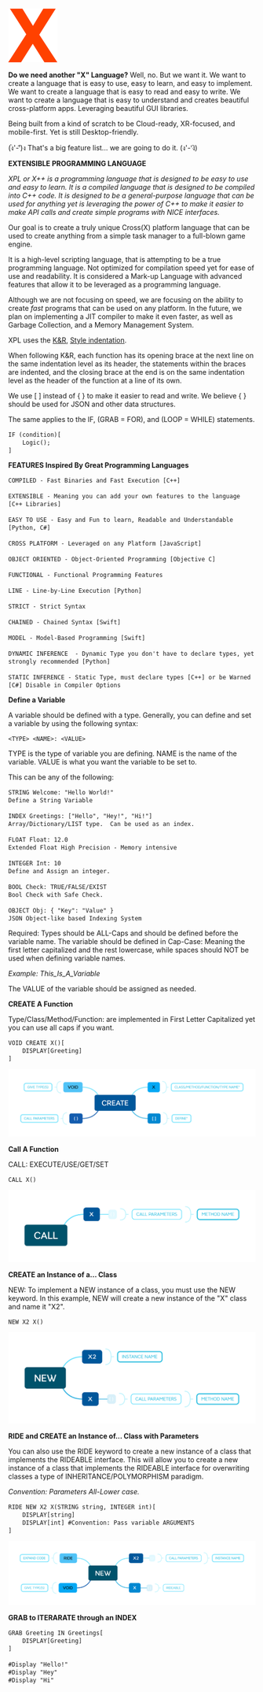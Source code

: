
![Mini X Logo](FEATURES/DIAGRAMS/LOGO/x_mini.png "LOGO")

**Do we need another "X" Language?**
Well, no. But we want it.  We want to create a language that is easy to use, easy to learn, and easy to implement.  We want to create a language that is easy to read and easy to write.  We want to create a language that is easy to understand and creates beautiful cross-platform apps.  Leveraging beautiful GUI libraries.

Being built from a kind of scratch to be Cloud-ready, XR-focused, and mobile-first. Yet is still Desktop-friendly.

 (ง︡'-'︠)ง That's a big feature list... we are going to do it. (ง'-'︡ง)


**EXTENSIBLE PROGRAMMING LANGUAGE**

*XPL or X++ is a programming language that is designed to be easy to use and easy to learn. It is a compiled language that is designed to be compiled into C++ code. It is designed to be a general-purpose language that can be used for anything yet is leveraging the power of C++ to make it easier to make API calls and create simple programs with NICE interfaces.*

Our goal is to create a truly unique Cross(X) platform language that can be used to create anything from a simple task manager to a full-blown game engine.

It is a high-level scripting language, that is attempting to be a true programming language.
Not optimized for compilation speed yet for ease of use and readability.  It is considered a Mark-up Language with advanced features that allow it to be leveraged as a programming language.

Although we are not focusing on speed, we are focusing on the ability to create *fast* programs that can be used on any platform.  In the future, we plan on implementing a JIT compiler to make it even faster, as well as Garbage Collection, and a Memory Management System.

XPL uses the [K&R](https://en.wikipedia.org/wiki/Indentation_style#K&R_style), [Style indentation](https://en.wikipedia.org/wiki/Indentation_style).

When following K&R, each function has its opening brace at the next line on the same indentation level as its header, the statements within the braces are indented, and the closing brace at the end is on the same indentation level as the header of the function at a line of its own. 


We use [ ] instead of { } to make it easier to read and write. We believe { } should be used for JSON and other data structures.

The same applies to the IF, (GRAB = FOR), and (LOOP = WHILE) statements.

    IF (condition)[
        Logic();
    ]

**FEATURES Inspired By Great Programming Languages**

    COMPILED - Fast Binaries and Fast Execution [C++]

    EXTENSIBLE - Meaning you can add your own features to the language [C++ Libraries]

    EASY TO USE - Easy and Fun to learn, Readable and Understandable [Python, C#]

    CROSS PLATFORM - Leveraged on any Platform [JavaScript]

    OBJECT ORIENTED - Object-Oriented Programming [Objective C]

    FUNCTIONAL - Functional Programming Features 

    LINE - Line-by-Line Execution [Python]

    STRICT - Strict Syntax

    CHAINED - Chained Syntax [Swift]

    MODEL - Model-Based Programming [Swift]

    DYNAMIC INFERENCE  - Dynamic Type you don't have to declare types, yet strongly recommended [Python]

    STATIC INFERENCE - Static Type, must declare types [C++] or be Warned [C#] Disable in Compiler Options


**Define a Variable <TYPE>**

A variable should be defined with a type.
Generally, you can define and set a variable by using the following syntax:

    <TYPE> <NAME>: <VALUE>

TYPE is the type of variable you are defining. NAME is the name of the variable. VALUE is what you want the variable to be set to.
  
This can be any of the following:

    STRING Welcome: "Hello World!"
    Define a String Variable

    INDEX Greetings: ["Hello", "Hey!", "Hi!"]
    Array/Dictionary/LIST type.  Can be used as an index.

    FLOAT Float: 12.0 
    Extended Float High Precision - Memory intensive

    INTEGER Int: 10
    Define and Assign an integer.

    BOOL Check: TRUE/FALSE/EXIST
    Bool Check with Safe Check.

    OBJECT Obj: { "Key": "Value" }
    JSON Object-like based Indexing System

Required: Types should be ALL-Caps and should be defined before the variable name. The variable should be defined in Cap-Case: Meaning the first letter capitalized and the rest lowercase, while spaces should NOT be used when defining variable names.

*Example: This_Is_A_Variable*

The VALUE of the variable should be assigned as needed.


**CREATE A Function**

Type/Class/Method/Function: are implemented in First Letter Capitalized yet you can use all caps if you want. 

    VOID CREATE X()[
        DISPLAY[Greeting]
    ]

![CREATE A TYPE CLASS METHOD OR FUNCTION](FEATURES/DIAGRAMS/CREATE.png "CREATE")

**Call A Function**

CALL: EXECUTE/USE/GET/SET
    
    CALL X()

![CALL METHOD](FEATURES/DIAGRAMS/CALL.png "CALL")

**CREATE an Instance of a... Class**

NEW: To implement a NEW instance of a class, you must use the NEW keyword.  In this example, NEW will create a new instance of the "X" class and name it "X2". 

    NEW X2 X()

![NEW INSTANCE](FEATURES/DIAGRAMS/NEW.png "NEW")

**RIDE and CREATE an Instance of... Class with Parameters**

 You can also use the RIDE keyword to create a new instance of a class that implements the RIDEABLE interface.  This will allow you to create a new instance of a class that implements the RIDEABLE interface for overwriting classes a type of INHERITANCE/POLYMORPHISM paradigm.

*Convention: Parameters All-Lower case.*

    RIDE NEW X2 X(STRING string, INTEGER int)[
        DISPLAY[string]
        DISPLAY[int] #Convention: Pass variable ARGUMENTS
    ]

![NEW RIDEABLE INSTANCE](FEATURES/DIAGRAMS/RIDE.png "RIDE")

**GRAB to ITERARATE through an INDEX**
 
    GRAB Greeting IN Greetings[
        DISPLAY[Greeting]
    ]

    #Display "Hello!"
    #Display "Hey"
    #Display "Hi"
